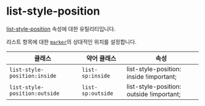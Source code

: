 # list-style-position

[list-style-position](https://developer.mozilla.org/en-US/docs/Web/CSS/list-style-position) 속성에 대한 유틸리티입니다.

리스트 항목에 대한 <code>[marker](https://developer.mozilla.org/en-US/docs/Web/CSS/::marker)</code>의 상대적인 위치를 설정합니다.

<table>
  <thead>
    <tr>
      <th scope="col">클래스</th>
      <th scope="col">약어 클래스</th>
      <th scope="col">속성</th>
    </tr>
  </thead>
  <tbody>
<tr>
  <td><code>list-style-position:inside</code></td>
  <td><code>list-sp:inside</code></td>
  <td><span class="code">list-style-position: inside !important;</span></td>
</tr>

<tr>
  <td><code>list-style-position:outside</code></td>
  <td><code>list-sp:outside</code></td>
  <td><span class="code">list-style-position: outside !important;</span></td>
</tr>

  </tbody>

</table>
